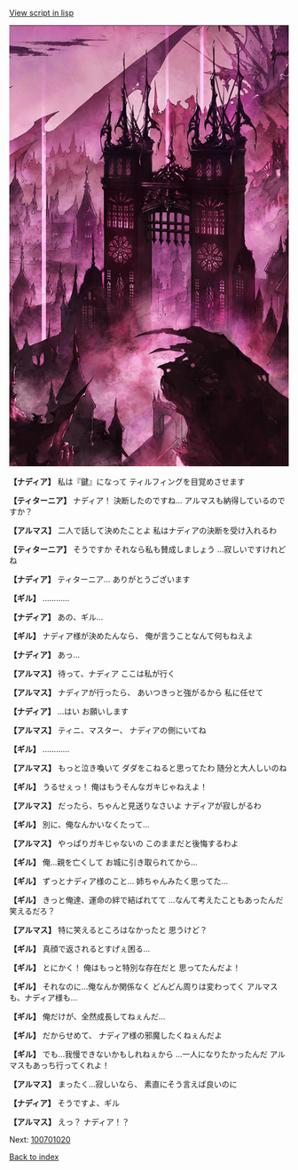 [View script in lisp](../scripts/100701010.txt)

![300_devil_daytime02.png](../images/backgrounds/300_devil_daytime02.png)

**【ナディア】**
私は『鍵』になって
ティルフィングを目覚めさせます

**【ティターニア】**
ナディア！
決断したのですね…
アルマスも納得しているのですか？

**【アルマス】**
二人で話して決めたことよ
私はナディアの決断を受け入れるわ

**【ティターニア】**
そうですか
それなら私も賛成しましょう
…寂しいですけれどね

**【ナディア】**
ティターニア…
ありがとうございます

**【ギル】**
…………

**【ナディア】**
あの、ギル…

**【ギル】**
ナディア様が決めたんなら、
俺が言うことなんて何もねえよ

**【ナディア】**
あっ…

**【アルマス】**
待って、ナディア
ここは私が行く

**【アルマス】**
ナディアが行ったら、
あいつきっと強がるから
私に任せて

**【ナディア】**
…はい
お願いします

**【アルマス】**
ティニ、マスター、
ナディアの側にいてね

**【ギル】**
…………

**【アルマス】**
もっと泣き喚いて
ダダをこねると思ってたわ
随分と大人しいのね

**【ギル】**
うるせぇっ！
俺はもうそんなガキじゃねえよ！

**【アルマス】**
だったら、ちゃんと見送りなさいよ
ナディアが寂しがるわ

**【ギル】**
別に、俺なんかいなくたって…

**【アルマス】**
やっぱりガキじゃないの
このままだと後悔するわよ

**【ギル】**
俺…親を亡くして
お城に引き取られてから…

**【ギル】**
ずっとナディア様のこと…
姉ちゃんみたく思ってた…

**【ギル】**
きっと俺達、運命の絆で結ばれてて
…なんて考えたこともあったんだ
笑えるだろ？

**【アルマス】**
特に笑えるところはなかったと
思うけど？

**【ギル】**
真顔で返されるとすげぇ困る…

**【ギル】**
とにかく！
俺はもっと特別な存在だと
思ってたんだよ！

**【ギル】**
それなのに…俺なんか関係なく
どんどん周りは変わってく
アルマスも、ナディア様も…

**【ギル】**
俺だけが、全然成長してねぇんだ…

**【ギル】**
だからせめて、
ナディア様の邪魔したくねぇんだよ

**【ギル】**
でも…我慢できないかもしれねぇから
…一人になりたかったんだ
アルマスもあっち行ってくれよ！

**【アルマス】**
まったく…寂しいなら、
素直にそう言えば良いのに

**【ナディア】**
そうですよ、ギル

**【アルマス】**
えっ？
ナディア！？

Next: [100701020](100701020.md)

[Back to index](index.md)
